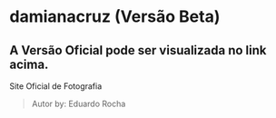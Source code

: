 # damianacruz (Versão Beta)
## A Versão Oficial pode ser visualizada no link acima.

Site Oficial de Fotografia

>Autor by: Eduardo Rocha
